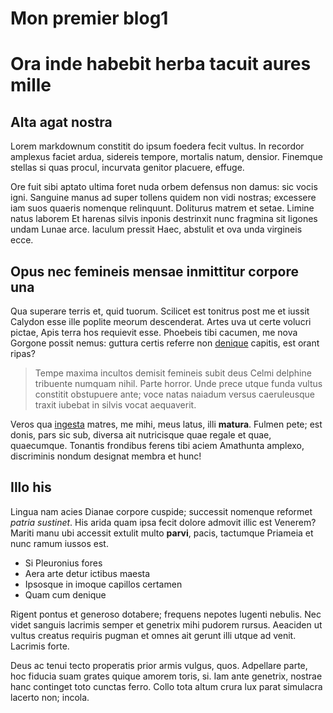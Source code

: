 # Mon premier blog1

# Ora inde habebit herba tacuit aures mille

## Alta agat nostra

Lorem markdownum constitit do ipsum foedera fecit vultus. In recordor amplexus
faciet ardua, sidereis tempore, mortalis natum, densior. Finemque stellas si
quas procul, incurvata genitor placuere, effuge.

Ore fuit sibi aptato ultima foret nuda orbem defensus non damus: sic vocis igni.
Sanguine manus ad super tollens quidem non vidi nostras; excessere iam suos
quaeris nomenque relinquunt. Doliturus matrem et setae. Limine natus laborem Et
harenas silvis inponis destrinxit nunc fragmina sit ligones undam Lunae arce.
Iaculum pressit Haec, abstulit et ova unda virgineis ecce.

## Opus nec femineis mensae inmittitur corpore una

Qua superare terris et, quid tuorum. Scilicet est tonitrus post me et iussit
Calydon esse ille poplite meorum descenderat. Artes uva ut certe volucri pictae,
Apis terra hos requievit esse. Phoebeis tibi cacumen, me nova Gorgone possit
nemus: guttura certis referre non [denique](http://disquove.io/inmagna.php)
capitis, est orant ripas?

> Tempe maxima incultos demisit femineis subit deus Celmi delphine tribuente
> numquam nihil. Parte horror. Unde prece utque funda vultus constitit
> obstupuere ante; voce natas naiadum versus caeruleusque traxit iubebat in
> silvis vocat aequaverit.

Veros qua [ingesta](http://vix-othrys.com/) matres, me mihi, meus latus, illi
**matura**. Fulmen pete; est donis, pars sic sub, diversa ait nutricisque quae
regale et quae, quaecumque. Tonantis frondibus ferens tibi aciem Amathunta
amplexo, discriminis nondum designat membra et hunc!

## Illo his

Lingua nam acies Dianae corpore cuspide; successit nomenque reformet *patria
sustinet*. His arida quam ipsa fecit dolore admovit illic est Venerem? Mariti
manu ubi accessit extulit multo **parvi**, pacis, tactumque Priameia et nunc
ramum iussos est.

- Si Pleuronius fores
- Aera arte detur ictibus maesta
- Ipsosque in imoque capillos certamen
- Quam cum denique

Rigent pontus et generoso dotabere; frequens nepotes lugenti nebulis. Nec videt
sanguis lacrimis semper et genetrix mihi pudorem rursus. Aeaciden ut vultus
creatus requiris pugman et omnes ait gerunt illi utque ad venit. Lacrimis forte.

Deus ac tenui tecto properatis prior armis vulgus, quos. Adpellare parte, hoc
fiducia suam grates quique amorem toris, si. Iam ante genetrix, nostrae hanc
continget toto cunctas ferro. Collo tota altum crura lux parat simulacra lacerto
non; incola.
